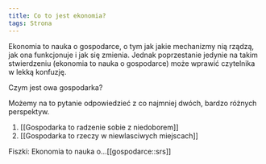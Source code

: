 ```yaml
---
title: Co to jest ekonomia?
tags: Strona
---
```


Ekonomia to nauka o gospodarce, o tym jak jakie mechanizmy nią rządzą, jak ona funkcjonuje i jak się zmienia. Jednak poprzestanie jedynie na takim stwierdzeniu (ekonomia to nauka o gospodarce) może wprawić czytelnika w lekką konfuzję.

Czym jest owa gospodarka?

Możemy na to pytanie odpowiedzieć z co najmniej dwóch, bardzo różnych perspektyw.

1. [[Gospodarka to radzenie sobie z niedoborem]]
2. [[Gospodarka to rzeczy w niewlasciwych miejscach]]


Fiszki:
Ekonomia to nauka o...[[gospodarce::srs]]